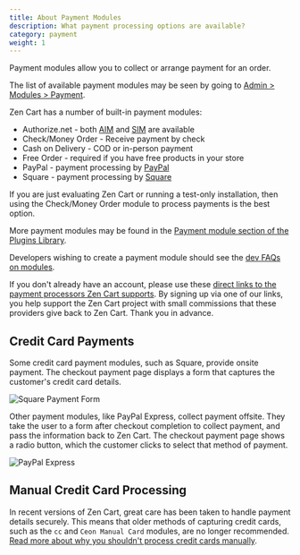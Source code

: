 ```yaml
---
title: About Payment Modules 
description: What payment processing options are available? 
category: payment
weight: 1
---
```


Payment modules allow you to collect or arrange payment for an order.

The list of available payment modules may be seen by going to [Admin > Modules > Payment](/user/admin_pages/modules/payment/).

Zen Cart has a number of built-in payment modules: 

- Authorize.net - both [AIM](/user/payment/authorizenet_aim/) and [SIM](/user/payment/authorizenet_sim/) are available
- Check/Money Order - Receive payment by check
- Cash on Delivery - COD or in-person payment
- Free Order - required if you have free products in your store
- PayPal - payment processing by [PayPal](/user/payment/paypal/)
- Square - payment processing by [Square](/user/payment/square/)

If you are just evaluating Zen Cart or running a test-only installation, 
then using the Check/Money Order module to process payments is the best option.

More payment modules may be found in the [Payment module section of the Plugins Library](https://www.zen-cart.com/downloads.php?do=cat&id=8).

Developers wishing to create a payment module should see the [dev FAQs on modules](/dev/code/modules/). 

If you don't already have an account, please use these [direct links to the payment processors Zen Cart supports](https://www.zen-cart.com/content.php?14-Payment-Processing). By signing up via one of our links, you help support the Zen Cart project with small commissions that these providers give back to Zen Cart. Thank you in advance.

## Credit Card Payments 

Some credit card payment modules, such as Square, provide onsite payment.  The checkout payment page displays a form that captures the customer's credit card details.  

![Square Payment Form](/images/square_payment.jpg)


Other payment modules, like PayPal Express, collect payment offsite. They take the user to a form after checkout completion to collect payment, and pass the information back to Zen Cart.  The checkout payment page shows a radio button, which the customer clicks to select that method of payment.

![PayPal Express](/images/paypal_payment.png)

## Manual Credit Card Processing 

In recent versions of Zen Cart, great care has been taken to handle payment details securely.  This means that older methods of capturing credit cards, such as the `cc` and `Ceon Manual Card` modules, are no longer recommended.  [Read more about why you shouldn't process credit cards manually](/user/payment/why_not_manual).
